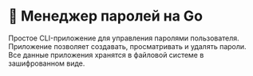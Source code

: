 # 🔐 Менеджер паролей на Go

Простое CLI-приложение для управления паролями пользователя. Приложение позволяет создавать, просматривать и удалять пароли.
Все данные приложения хранятся в файловой системе в зашифрованном виде. 


